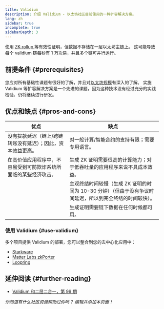 ```yaml
---
title: Validium
description: 介绍 Validium - 以太坊社区目前使用的一种扩容解决方案。
lang: zh
sidebar: true
incomplete: true
sidebarDepth: 3
---
```


使用 [ZK-rollup ](/developers/docs/scaling/layer-2-rollups#zk-rollups)等有效性证明，但数据不存储在一层以太坊主链上。 这可能导致每个 validium 链每秒有 1 万次易，并且多个链可并行运行。

## 前提条件 {#prerequisites}

您应对所有基础性课题有很好的了解，并且对[以太坊规模](/developers/docs/scaling/)有深入的了解。 实施 Validium 等扩容解决方案是一个先进的课题，因为这种技术没有经过充分的实践检验，仍将继续进行研发。

## 优点和缺点 {#pros-and-cons}

| 优点                                                             | 缺点                                                                                                      |
| ---------------------------------------------------------------- | --------------------------------------------------------------------------------------------------------- |
| 没有提款延迟（链上/跨链转账没有延迟）；因此，资本效益更高。      | 对一般计算/智能合约的支持有限；需要专用语言。                                                             |
| 在高价值应用程序中，不容易受到可防欺诈系统所面临的某些经济攻击。 | 生成 ZK 证明需要很高的计算能力；对于低吞吐量的应用程序来说不具成本效益。                                  |
|                                                                  | 主观终结时间较慢（生成 ZK 证明的时间为 10-30 分钟）（但由于没有争议时间延迟，所以到完全终结的时间较快）。 |
|                                                                  | 生成证明需要链下数据在任何时候都可用。                                                                    |

### 使用 Validium {#use-validium}

多个项目提供 Validium 的部署，您可以整合到您的去中心化应用中：

- [Starkware](https://starkware.co/)
- [Matter Labs zkPorter](https://matter-labs.io/)
- [Loopring](https://loopring.org/#/)

## 延伸阅读 {#further-reading}

- [Validium 和二层二合一，第 99 期](https://www.buildblockchain.tech/newsletter/issues/no-99-validium-and-the-layer-2-two-by-two)

_你知道有什么社区资源帮助过你吗？ 编辑并添加本页面！_
